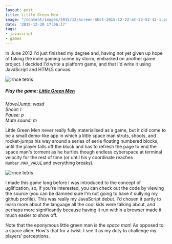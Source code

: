 ```yaml
---
layout: post
title: Little Green Men
image: "/content/images/2015/12/Screen-Shot-2015-12-22-at-22-52-12-1.png"
date: '2015-12-20 17:06:17'
tags:
- javascript
- games
---
```


In June 2012 I'd just finished my degree and, having not yet given up hope of taking the indie gaming scene by storm, embarked on another game project. I decided I'd write a platform game, and that I'd write it using JavaScript and HTML5 canvas.

![lrnce tetris](http://static.lrnk.co.uk/blog-content/littlegreenmen-walkshoot.gif)

##### Play the game: [Little Green Men](http://static.lrnk.co.uk/littlegreenmen)
*Move/Jump: wasd*<br/>
*Shoot: l*<br/>
*Pause: p*<br/>
*Mute sound: m*

Little Green Men never really fully materialised as a game, but it did come to be a small demo-like app in which a little space man struts, shoots, and rocket-jumps his way around a series of eerie floating numbered blocks, until the player falls off the block and has to refresh the page to end the space man's torment as he hurtles though endless cyberspace at terminal velocity for the rest of time (or until his y coordinate reaches `Number.MAX_VALUE` and everything breaks).

![lrnce tetris](http://static.lrnk.co.uk/blog-content/littlegreenmen-jump.gif)

I made this game long before I was introduced to the concept of uglification, so, if you're interested, you can check out the code by viewing the source (you can be damned sure I'm not going to have it sullying my github profile). This was really my JavaScript debut. I'd chosen it partly to learn more about the language all the cool kids were talking about, and perhaps more significantly because having it run within a browser made it much easier to show off.

Note that the eponymous little green man is the *space man*! As opposed to a space alien. How's that for a twist. I see it as my duty to challenge my players' perceptions.